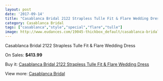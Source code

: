 ```yaml
---
layout: post
date: '2017-09-14'
title: "Casablanca Bridal 2122 Strapless Tulle Fit & Flare Wedding Dress"
category: Casablanca Bridal
tags: ["casablanca","style","special","flare","tulle"]
image: http://www.eudances.com/19045-thickbox_default/casablanca-bridal-2122-strapless-tulle-fit-flare-wedding-dress.jpg
---
```

Casablanca Bridal 2122 Strapless Tulle Fit & Flare Wedding Dress

On Sales: **$413.99**
<a href="https://www.eudances.com/en/casablanca-bridal/5664-casablanca-bridal-2122-strapless-tulle-fit-flare-wedding-dress.html"><amp-img layout="responsive" width="600" height="600" src="//www.eudances.com/19045-thickbox_default/casablanca-bridal-2122-strapless-tulle-fit-flare-wedding-dress.jpg" alt="Casablanca Bridal 2122 Strapless Tulle Fit & Flare Wedding Dress 0" /></a>
<a href="https://www.eudances.com/en/casablanca-bridal/5664-casablanca-bridal-2122-strapless-tulle-fit-flare-wedding-dress.html"><amp-img layout="responsive" width="600" height="600" src="//www.eudances.com/19047-thickbox_default/casablanca-bridal-2122-strapless-tulle-fit-flare-wedding-dress.jpg" alt="Casablanca Bridal 2122 Strapless Tulle Fit & Flare Wedding Dress 1" /></a>
<a href="https://www.eudances.com/en/casablanca-bridal/5664-casablanca-bridal-2122-strapless-tulle-fit-flare-wedding-dress.html"><amp-img layout="responsive" width="600" height="600" src="//www.eudances.com/19046-thickbox_default/casablanca-bridal-2122-strapless-tulle-fit-flare-wedding-dress.jpg" alt="Casablanca Bridal 2122 Strapless Tulle Fit & Flare Wedding Dress 2" /></a>

Buy it: [Casablanca Bridal 2122 Strapless Tulle Fit & Flare Wedding Dress](https://www.eudances.com/en/casablanca-bridal/5664-casablanca-bridal-2122-strapless-tulle-fit-flare-wedding-dress.html "Casablanca Bridal 2122 Strapless Tulle Fit & Flare Wedding Dress")

View more: [Casablanca Bridal](https://www.eudances.com/en/4-casablanca-bridal "Casablanca Bridal")